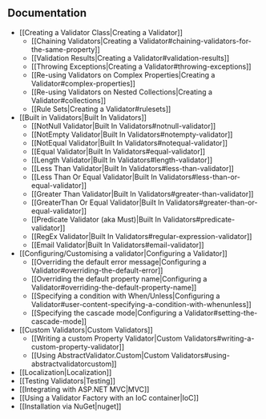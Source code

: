## Documentation
- [[Creating a Validator Class|Creating a Validator]]
  * [[Chaining Validators|Creating a Validator#chaining-validators-for-the-same-property]]
  * [[Validation Results|Creating a Validator#validation-results]]
  * [[Throwing Exceptions|Creating a Validator#throwing-exceptions]]
  * [[Re-using Validators on Complex Properties|Creating a Validator#complex-properties]]
  * [[Re-using Validators on Nested Collections|Creating a Validator#collections]]
  * [[Rule Sets|Creating a Validator#rulesets]]
- [[Built in Validators|Built In Validators]]
  * [[NotNull Validator|Built In Validators#notnull-validator]]
  * [[NotEmpty Validator|Built In Validators#notempty-validator]]
  * [[NotEqual Validator|Built In Validators#notequal-validator]]
  * [[Equal Validator|Built In Validators#equal-validator]]
  * [[Length Validator|Built In Validators#length-validator]]
  * [[Less Than Validator|Built In Validators#less-than-validator]]
  * [[Less Than Or Equal Validator|Built In Validators#less-than-or-equal-validator]]
  * [[Greater Than Validator|Built In Validators#greater-than-validator]]
  * [[GreaterThan Or Equal Validator|Built In Validators#greater-than-or-equal-validator]]
  * [[Predicate Validator (aka Must)|Built In Validators#predicate-validator]]
  * [[RegEx Validator|Built In Validators#regular-expression-validator]]
  * [[Email Validator|Built In Validators#email-validator]]
- [[Configuring/Customising a validator|Configuring a Validator]]
  * [[Overriding the default error message|Configuring a Validator#overriding-the-default-error]]
  * [[Overriding the default property name|Configuring a Validator#overriding-the-default-property-name]]
  * [[Specifying a condition with When/Unless|Configuring a Validator#user-content-specifying-a-condition-with-whenunless]]
  * [[Specifying the cascade mode|Configuring a Validator#setting-the-cascade-mode]]
- [[Custom Validators|Custom Validators]]
  * [[Writing a custom Property Validator|Custom Validators#writing-a-custom-property-validator]]
  * [[Using AbstractValidator.Custom|Custom Validators#using-abstractvalidatorcustom]]
- [[Localization|Localization]]
- [[Testing Validators|Testing]]
- [[Integrating with ASP.NET MVC|MVC]]
- [[Using a Validator Factory with an IoC container|IoC]]
- [[Installation via NuGet|nuget]]
